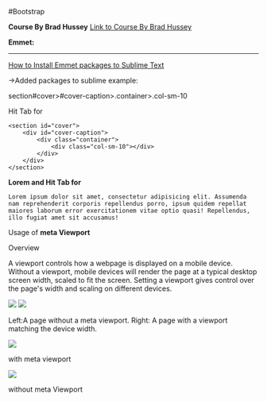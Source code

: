 #Bootstrap

<b>Course By Brad Hussey</b>
<a href="https://www.youtube.com/watch?v=a4tbhwMGSPQ&index=4&list=PLUoqTnNH-2XyNhhLuYrrmrmV46jVw6RHF"> Link to Course By Brad Hussey</a>

<b>Emmet:</b>
***
<a href="https://www.youtube.com/watch?v=BjLOTepfmEI"> How to Install Emmet packages to Sublime Text</a>

->Added packages to sublime 
example:

section#cover>#cover-caption>.container>.col-sm-10

Hit Tab for 
~~~
<section id="cover">
	<div id="cover-caption">
		<div class="container">
			<div class="col-sm-10"></div>
		</div>
	</div>
</section>
~~~

<b>Lorem and Hit Tab for </b>

~~~
Lorem ipsum dolor sit amet, consectetur adipisicing elit. Assumenda nam reprehenderit corporis repellendus porro, ipsum quidem repellat maiores laborum error exercitationem vitae optio quasi! Repellendus, illo fugiat amet sit accusamus!
~~~

Usage of <b> meta Viewport </b>

Overview

A viewport controls how a webpage is displayed on a mobile device. Without a viewport, mobile devices will render the page at a typical desktop screen width, scaled to fit the screen. Setting a viewport gives control over the page's width and scaling on different devices.

<img src="https://developers.google.com/speed/docs/insights/images/viewport/iphone_no_viewport.jpg">
<img src="https://developers.google.com/speed/docs/insights/images/viewport/iphone_viewport.jpg">

Left:A page without a meta viewport. Right: A page with a viewport matching the device width.

<img src="http://res.cloudinary.com/duqwfkttw/image/upload/c_scale,h_195,w_116/v1497648671/Screen_Shot_2017-06-16_at_2.27.29_PM_slmqtl.png">

with meta viewport

<img src="http://res.cloudinary.com/duqwfkttw/image/upload/c_scale,h_297,w_156/v1495416674/Screen_Shot_2017-05-21_at_8.22.31_PM_jcgjlw.png">

without meta Viewport
